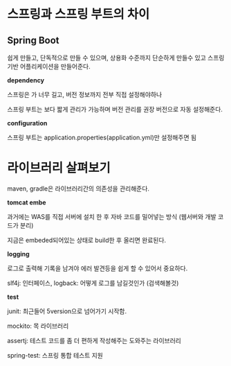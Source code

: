 # 스프링과 스프링 부트의 차이

## Spring Boot
쉽게 만들고, 단독적으로 만들 수 있으며, 상용화 수준까지 단순하게 만들수 있고
스프링 기반 어플리케이션을 만들어준다.

**dependency**

스프링은 가 너무 길고, 버전 정보까지 전부 직접 설정해야하나

스프링 부트는 보다 짧게 관리가 가능하며 버전 관리를 권장 버전으로 자동 설정해준다.

**configuration**

스프링 부트는 application.properties(application.yml)만 설정해주면 됨


# 라이브러리 살펴보기

maven, gradle은 라이브러리간의 의존성을 관리해준다.

**tomcat embe**

과거에는 WAS를 직접 서버에 설치 한 후 자바 코드를 밀어넣는 방식 (웹서버와 개발 코드가 분리)

지금은 embeded되어있는 상태로 build한 후 올리면 완료된다.

**logging**

로그로 출력해 기록을 남겨야 에러 발견등을 쉽게 할 수 있어서 중요하다.

slf4j: 인터페이스, logback: 어떻게 로그를 남길것인가 (검색해볼것)

**test**

junit: 최근들어 5version으로 넘어가기 시작함.

mockito: 목 라이브러리

assertj: 테스트 코드를 좀 더 편하게 작성해주는 도와주는 라이브러리

spring-test: 스프링 통합 테스트 지원